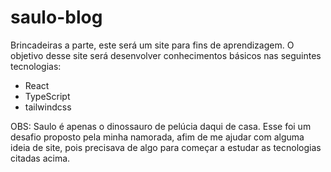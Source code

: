 # saulo-blog
Brincadeiras a parte, este será um site para fins de aprendizagem.
O objetivo desse site será desenvolver conhecimentos básicos nas seguintes tecnologias:
- React
- TypeScript
- tailwindcss

OBS: Saulo é apenas o dinossauro de pelúcia daqui de casa. Esse foi um desafio proposto pela minha namorada, afim de me ajudar com alguma ideia de site, pois precisava de algo para começar a estudar as tecnologias citadas acima.
